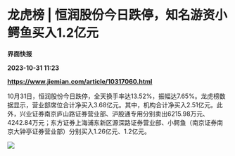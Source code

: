 # 龙虎榜 | 恒润股份今日跌停，知名游资小鳄鱼买入1.2亿元
**界面快报**

**2023-10-31 11:23**

**https://www.jiemian.com/article/10317060.html**

10月31日，恒润股份今日跌停，全天换手率达13.52%，振幅达7.65%。龙虎榜数据显示，营业部席位合计净买入3.68亿元。其中，机构合计净买入2.51亿元。此外，兴业证券南京庐山路证券营业部、沪股通专用分别卖出6215.98万元、4242.84万元；东方证券上海浦东新区源深路证券营业部、小鳄鱼（南京证券南京大钟亭证券营业部）分别买入1.26亿元、1.2亿元。

![](https://img2.jiemian.com/101/original/20231031/16987512672243000_a700xH.png)